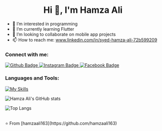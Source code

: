  <h1 align="center">Hi 👋, I'm Hamza Ali</h1>

- 👀 I’m interested in programming
- 🌱 I’m currently learning Flutter
- 💞️ I’m looking to collaborate on mobile app projects
- 📫 How to reach me: www.linkedin.com/in/syed-hamza-ali-72b599209
  
### Connect with me:
<div id="badges">
  <a href="https://github.com/hamzaali163">
    <img src="https://img.shields.io/badge/Github-white?style=for-the-badge&logo=Github&logoColor=black" alt="Github Badge"/>
  </a>
   <a href="https://www.instagram.com/syedhamzaali059/">
    <img src="https://img.shields.io/badge/Instagram-purple?style=for-the-badge&logo=instagram&logoColor=white" alt="Instagram Badge"/>
  </a>
   <a href="https://www.facebook.com/profile.php?id=100008721317739">
    <img src="https://img.shields.io/badge/Facebook-blue?style=for-the-badge&logo=facebook&logoColor=white" alt="Facebook Badge"/>
  </a>
</div>

### Languages and Tools:
[![My Skills](https://skillicons.dev/icons?i=flutter,dart,firebase,cpp,github,postman,figma,xd&perline=5)](https://skillicons.dev)

![Hamza Ali's GitHub stats](https://github-readme-stats.vercel.app/api?username=hamzaali163&show_icons=true&theme=dark)

![Top Langs](https://github-readme-stats.vercel.app/api/top-langs/?username=hamzaali163&theme=dark)


<br>
⭐️ From [hamzaali163](https://github.com/hamzaali163)
